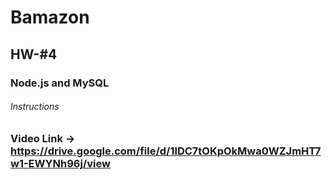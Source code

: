 # Bamazon

## HW-#4

### Node.js and MySQL 

###### Instructions 


### Video Link -> https://drive.google.com/file/d/1lDC7tOKpOkMwa0WZJmHT7w1-EWYNh96j/view
